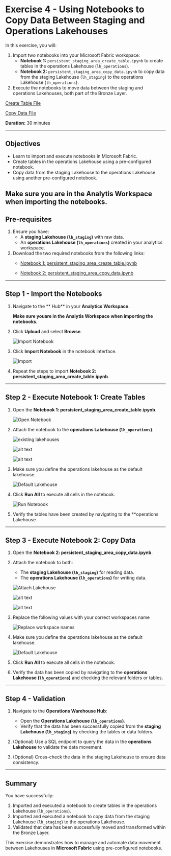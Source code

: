 # Exercise 4 - Using Notebooks to Copy Data Between Staging and Operations Lakehouses

In this exercise, you will:
1. Import two notebooks into your Microsoft Fabric workspace:
   - **Notebook 1:** `persistent_staging_area_create_table.ipynb` to create tables in the operations Lakehouse (`lh_operations`).
   - **Notebook 2:** `persistent_staging_area_copy_data.ipynb` to copy data from the staging Lakehouse (`lh_staging`) to the operations Lakehouse (`lh_operations`).
2. Execute the notebooks to move data between the staging and operations Lakehouses, both part of the Bronze Layer.

[Create Table File](<../../media/Import Notebooks/persistent_staging_area_create_table.ipynb>)

[Copy Data File](<../../media/Import Notebooks/persistent_staging_area_copy_data.ipynb>)


**Duration:** 30 minutes

---

## **Objectives**
- Learn to import and execute notebooks in Microsoft Fabric.
- Create tables in the operations Lakehouse using a pre-configured notebook.
- Copy data from the staging Lakehouse to the operations Lakehouse using another pre-configured notebook.

**Make sure you are in the Analytis Workspace when importing the notebooks.**
---

## **Pre-requisites**
1. Ensure you have:
   - A **staging Lakehouse (`lh_staging`)** with raw data.
   - An **operations Lakehouse (`lh_operations`)** created in your analytics workspace.
2. Download the two required notebooks from the following links:
   - [Notebook 1: persistent_staging_area_create_table.ipynb](<../../media/Import Notebooks/persistent_staging_area_copy_data.ipynb>)

   - [Notebook 2: persistent_staging_area_copy_data.ipynb](<../../media/Import Notebooks/persistent_staging_area_copy_data.ipynb>)

---

## **Step 1 - Import the Notebooks**

1. Navigate to the ** Hub** in your **Analytics Workspace**.

   **Make sure youare in the Analytis Workspace when importing the notebooks.**

2. Click **Upload** and select **Browse**.

    ![Import Notebook](<../../media/Import Notebooks/Import Notebook - (1).png>)

3. Click **Import Notebook** in the notebook interface.

    ![Import](<../../media/Import Notebooks/Import Notebook - (2).png>)


5. Repeat the steps to import **Notebook 2: persistent_staging_area_create_table.ipynb**.

---

## **Step 2 - Execute Notebook 1: Create Tables**

1. Open the **Notebook 1: persistent_staging_area_create_table.ipynb**.

   ![Open Notebook](<../../media/Import Notebooks/Import Notebook - (3).png>)

2. Attach the notebook to the **operations Lakehouse (`lh_operations`)**.

      ![existing lakehouses](<../../media/Import Notebooks/existing-lhs.png>)
   

    
    ![alt text](<../../media/Import Notebooks/Import Notebook - (5).png>)

    ![alt text](<../../media/Import Notebooks/Import Notebook - (6).png>)

3. Make sure you define the operations lakehouse as the default lakehouse.

   ![Default Lakehouse](<../../media/Import Notebooks/default-lakehouse.png>)

4. Click **Run All** to execute all cells in the notebook.

    
    ![Run Notebook](<../../media/Import Notebooks/Import Notebook - (8).png>)


5. Verify the tables have been created by navigating to the **operations Lakehouse 



---

## **Step 3 - Execute Notebook 2: Copy Data**

1. Open the **Notebook 2: persistent_staging_area_copy_data.ipynb**.
2. Attach the notebook to both:
   - The **staging Lakehouse (`lh_staging`)** for reading data.
   - The **operations Lakehouse (`lh_operations`)** for writing data.

    ![Attach Lakehouse](<../../media/Import Notebooks/Import Notebook - (4).png>)

    
    ![alt text](<../../media/Import Notebooks/Import Notebook - (5).png>)

    ![alt text](<../../media/Import Notebooks/Import Notebook - (6).png>)


3. Replace the following values with your correct workspaces name

   ![Replace workspace names](<../../media/Import Notebooks/workspaces_name.png>)

4. Make sure you define the operations lakehouse as the default lakehouse.

   ![Default Lakehouse](<../../media/Import Notebooks/default-lakehouse.png>)

5. Click **Run All** to execute all cells in the notebook.


6. Verify the data has been copied by navigating to the **operations Lakehouse (`lh_operations`)** and checking the relevant folders or tables.

---

## **Step 4 - Validation**

1. Navigate to the **Operations Warehouse Hub**:
   - Open the **Operations Lakehouse (`lh_operations`)**.
   - Verify that the data has been successfully copied from the **staging Lakehouse (`lh_staging`)** by checking the tables or data folders.

2. (Optional) Use a SQL endpoint to query the data in the **operations Lakehouse** to validate the data movement.

 
3. (Optional) Cross-check the data in the staging Lakehouse to ensure data consistency.

---

## **Summary**

You have successfully:
1. Imported and executed a notebook to create tables in the operations Lakehouse (`lh_operations`).
2. Imported and executed a notebook to copy data from the staging Lakehouse (`lh_staging`) to the operations Lakehouse.
3. Validated that data has been successfully moved and transformed within the Bronze Layer.

This exercise demonstrates how to manage and automate data movement between Lakehouses in **Microsoft Fabric** using pre-configured notebooks.
